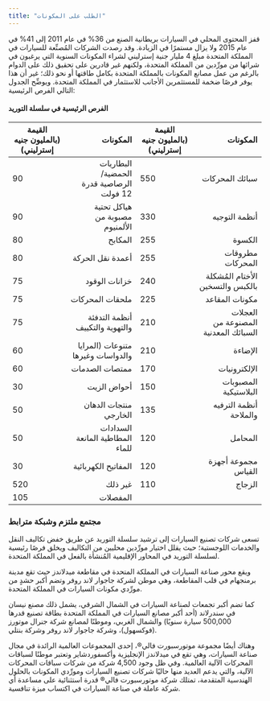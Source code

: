 ```yaml
---
title: "الطلب على المكونات"
---
```

قفز المحتوى المحلي في السيارات بريطانية الصنع من 36% في عام 2011 إلى 41% في عام 2015 ولا يزال مستمرًا في الزيادة. وقد رصدت الشركات المُصنِّعة للسيارات في المملكة المتحدة مبلغ 4 مليار جنية إسترليني لشراء المكونات السنوية التي يرغبون في شرائها من مورِّدين من المملكة المتحدة، ولكنهم غير قادرين على تحقيق ذلك على الدوام بالرغم من عمل مصانع المكونات بالمملكة المتحدة بكامل طاقتها أو نحو ذلك؛ غير أن هذا يوفر فرصًا ضخمة للمستثمرين الأجانب للاستثمار في المملكة المتحدة. ويوضِّح الجدول التالي الفرص الرئيسية:

#### الفرص الرئيسية في سلسلة التوريد

| القيمة (بالمليون جنيه إسترليني) | المكونات | القيمة (بالمليون جنيه إسترليني)  | المكونات |
|---|---:|---|---:|
| 90 |  البطاريات الحمضية/الرصاصية قدرة 12 فولت | 550 | سبائك المحركات |
| 90 | هياكل تحتية مصبوبة من الألمنيوم | 330 | أنظمة التوجيه |
| 80 | المكابح | 255 | الكسوة |
| 80 | أعمدة نقل الحركة | 255 | مطروقات المحركات |
| 75 | خزانات الوقود | 240 | الأختام المُشكلة بالكبس والتسخين |
| 75 | ملحقات المحركات | 225 | مكونات المقاعد |
| 75 | أنظمة التدفئة والتهوية والتكييف | 210 | العجلات المصنوعة من السبائك المعدنية |
| 60 | متنوعات (المرايا والدواسات وغيرها | 210 | الإضاءة |
| 60 | ممتصات الصدمات | 170 | الإلكترونيات |
| 30 | أحواض الزيت | 150 | المصبوبات البلاستيكية |
| 50 | منتجات الدهان الخارجي | 135 | أنظمة الترفيه والملاحة |
| 50 | السدادات المطاطية المانعة للماء | 120 | المحامل |
| 30 | المفاتيح الكهربائية | 120 | مجموعة أجهزة القياس |
| 520 | غير ذلك | 110 | الزجاج |
| 105 | المفصلات |

### مجتمع ملتزم وشبكة مترابط

تسعى شركات تصنيع السيارات إلى ترشيد سلسلة التوريد عن طريق خفض تكاليف النقل والخدمات اللوجستية؛ حيث يقلل اختيار مورِّدين محليين من التكاليف ويخلق فرصًا رئيسية لسلسلة التوريد في المحاور الإقليمية المُنشأة بالفعل في المملكة المتحدة.

ويقع محور صناعة السيارات في المملكة المتحدة في مقاطعة ميدلاندز حيث تقع مدينة برمنجهام في قلب المقاطعة، وهي موطن لشركة جاجوار لاند روفر وتضم أكبر حشدٍ من مورِّدي مكونات السيارات في المملكة المتحدة.

كما تضم أكبر تجمعات لصناعة السيارات في الشمال الشرقي، يشمل ذلك مصنع نيسان في سندرلاند (أحد أكبر مصانع السيارات في المملكة المتحدة بطاقة تصنيع قدرها 500,000 سيارة سنويًا) والشمال الغربي، وموطنًا لمصانع شركة جنرال موتورز (فوكسهول)، وشركة جاجوار لاند روفر وشركة بنتلي.

وهناك أيضًا مجموعة موتورسبورت فالي®، إحدى المجموعات العالمية الرائدة في مجال صناعة السيارات، وهي تقع في ميدلاندز الإنجليزية وأكسفوردشاير وتعتبر موطنًا لسباقات المحركات الآلية العالمية. وفي ظل وجود 4,500 شركة من شركات سباقات المحركات الآلية، والتي يدعم العديد منها حاليًا شركات تصنيع السيارات ومورِّدي المكونات بالحلول الهندسية المتقدمة، تمتلك شركة موتورسبورت فالي® قدرة استثنائية على مساعدة أي شركة عاملة في صناعة السيارات في اكتساب ميزة تنافسية.
